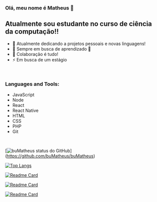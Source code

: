 ### Olá, meu nome é Matheus 👋

## Atualmente sou estudante no curso de ciência da computação!!

- 🔭 Atualmente dedicando a projetos pessoais e novas linguagens!
- 🌱 Sempre em busca de aprendizado 🤣
- 👯 Colaboração é tudo!
- ⚡ Em busca de um estágio



<br />

### Languages and Tools:

- JavaScript
- Node
- React
- React Native
- HTML
- CSS
- PHP
- Git

<br />

[![buMatheus status do GitHub](https://github-readme-stats.vercel.app/api?username=buMatheus&show_icons=true&theme=tokyonight)]
(https://github.com/buMatheus/buMatheus)
<br />

[![Top Langs](https://github-readme-stats.vercel.app/api/top-langs/?username=buMatheus&layout=compact&theme=tokyonight)](https://github.com/buMatheus/buMatheus)
<br />

[![Readme Card](https://github-readme-stats.vercel.app/api/pin/?username=buMatheus&repo=envioFacil&theme=tokyonight)](https://github.com/buMatheus/buMatheus)
<br />

[![Readme Card](https://github-readme-stats.vercel.app/api/pin/?username=buMatheus&repo=appTilapias&theme=tokyonight)](https://github.com/buMatheus/buMatheus)
<br />

[![Readme Card](https://github-readme-stats.vercel.app/api/pin/?username=buMatheus&repo=onFly&theme=tokyonight)](https://github.com/buMatheus/buMatheus)
<br />

